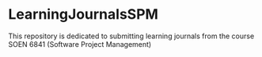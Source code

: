 # LearningJournalsSPM

This repository is dedicated to submitting learning journals from the course SOEN 6841 (Software Project Management)
